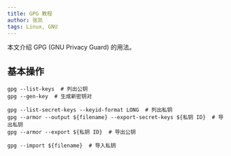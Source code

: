 ```yaml
---
title: GPG 教程
author: 张凯
tags: Linux, GNU
---
```


本文介绍 GPG (GNU Privacy Guard) 的用法。

<!--more-->

## 基本操作

```
gpg --list-keys  # 列出公钥
gpg --gen-key  # 生成新密钥对

gpg --list-secret-keys --keyid-format LONG  # 列出私钥
gpg --armor --output ${filename} --export-secret-keys ${私钥 ID}  # 导出私钥
gpg --armor --export ${私钥 ID}  # 导出公钥

gpg --import ${filename}  # 导入私钥
```
